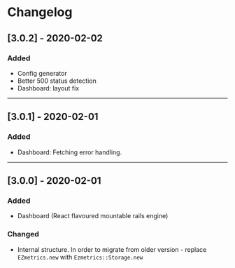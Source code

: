 # Changelog


## [3.0.2] - 2020-02-02

### Added

- Config generator
- Better 500 status detection
- Dashboard: layout fix

---

## [3.0.1] - 2020-02-01

### Added

- Dashboard: Fetching error handling.

---

## [3.0.0] - 2020-02-01

### Added

- Dashboard (React flavoured mountable rails engine)

### Changed

- Internal structure.
  In order to migrate from older version - replace `EZmetrics.new` with `Ezmetrics::Storage.new`
